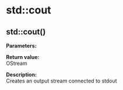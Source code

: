 # std::cout

## std::cout()
**Parameters:**  

**Return value:**  
OStream  

**Description:**  
Creates an output stream connected to stdout  